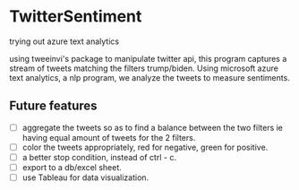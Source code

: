 # TwitterSentiment


trying out azure text analytics



using tweeinvi's package to manipulate twitter api, this program captures a stream of tweets matching the filters trump/biden. Using microsoft azure text analytics, a nlp program, we analyze the tweets to measure sentiments.


 ## Future features
 
- [ ]  aggregate the tweets so as to find a balance between the two filters ie having equal amount of tweets for the 2 filters.
- [ ]  color the tweets appropriately, red for negative, green for positive.
- [ ]  a better stop condition, instead of ctrl - c.
- [ ]  export to a db/excel sheet.
- [ ]  use Tableau for data visualization.
